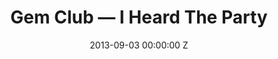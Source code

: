 ---
title: Gem Club — I Heard The Party
date: 2013-09-03 00:00:00 Z
categories:
- promo
position: 9
is-front: true
image: "/uploads/gem-club-i-heard-the-party.jpg"
vimeo: 73727790
director: Joshua Stocker
production-company: Hardly Art Ltd
camera: RED Epic
layout: project
---